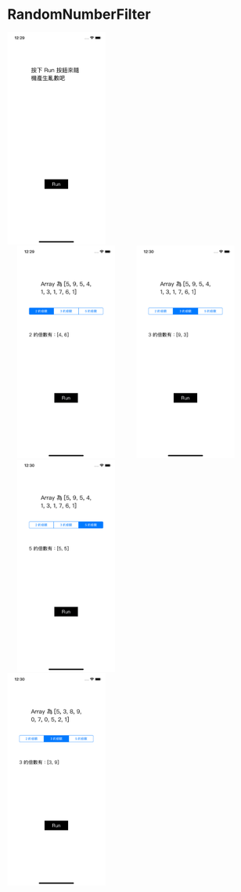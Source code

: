 # RandomNumberFilter

<img src="https://github.com/Wuchiwei/RandomNumberFilter/blob/master/images/Default_snapshot.png" alt="image" width="200"/>

<div>
<img src="https://github.com/Wuchiwei/RandomNumberFilter/blob/master/images/Produce_random_number.png" alt="image" hspace="20" width="200"/>
<img src="https://github.com/Wuchiwei/RandomNumberFilter/blob/master/images/Switch_to_three.png" alt="image" hspace="20" width="200"/>
<img src="https://github.com/Wuchiwei/RandomNumberFilter/blob/master/images/Switch_to_five.png" alt="image" hspace="20" width="200"/>
</div>

<img src="https://github.com/Wuchiwei/RandomNumberFilter/blob/master/images/Produce_random_number_again.png" alt="image" width="200"/>